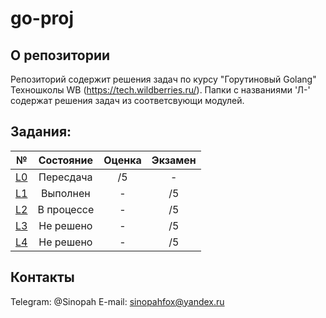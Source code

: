 # go-proj

## О репозитории
Репозиторий содержит решения задач по курсу "Горутиновый Golang" Техношколы WB (https://tech.wildberries.ru/). Папки с названиями 'Л-' содержат решения задач из соответсвующи модулей. 

## Задания:
| № | Состояние | Оценка | Экзамен |
| :---: | :---: | :---: | :---: |
| [L0](./L0) | Пересдача | /5 | - |
| [L1](./L1) | Выполнен | - | /5 |
| [L2](./L2) | В процессе | - | /5 |
| [L3](./L3) | Не решено | - | /5 |
| [L4](./L4) | Не решено | - | /5 |

## Контакты
Telegram: @Sinopah
E-mail: sinopahfox@yandex.ru
